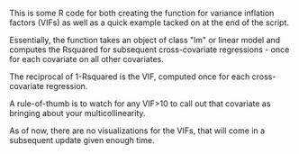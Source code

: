 This is some R code for both creating the function for variance inflation factors (VIFs) as well as a quick example tacked on at the end of the script.

Essentially, the function takes an object of class "lm" or linear model and computes the Rsquared for subsequent cross-covariate regressions - once for each covariate on all other covariates.

The reciprocal of 1-Rsquared is the VIF, computed once for each cross-covariate regression.

A rule-of-thumb is to watch for any VIF>10 to call out that covariate as bringing about your multicollinearity.

As of now, there are no visualizations for the VIFs, that will come in a subsequent update given enough time.
